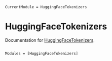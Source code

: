 ```@meta
CurrentModule = HuggingFaceTokenizers
```

# HuggingFaceTokenizers

Documentation for [HuggingFaceTokenizers](https://github.com/AntonOresten/HuggingFaceTokenizers.jl).

```@index
```

```@autodocs
Modules = [HuggingFaceTokenizers]
```
